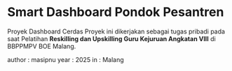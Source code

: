 # Smart Dashboard Pondok Pesantren

Proyek Dashboard Cerdas
Proyek ini dikerjakan sebagai tugas pribadi pada saat Pelatihan **Reskilling dan Upskilling Guru Kejuruan Angkatan VIII** di BBPPMPV BOE Malang.

author  : masipnu
year    : 2025
in      : Malang